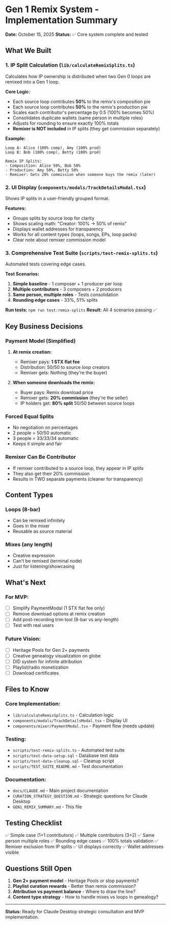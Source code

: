 # Gen 1 Remix System - Implementation Summary

**Date:** October 15, 2025
**Status:** ✅ Core system complete and tested

## What We Built

### 1. IP Split Calculation (`lib/calculateRemixSplits.ts`)
Calculates how IP ownership is distributed when two Gen 0 loops are remixed into a Gen 1 loop.

**Core Logic:**
- Each source loop contributes **50%** to the remix's composition pie
- Each source loop contributes **50%** to the remix's production pie
- Scales each contributor's percentage by 0.5 (100% becomes 50%)
- Consolidates duplicate wallets (same person in multiple roles)
- Adjusts for rounding to ensure exactly 100% totals
- **Remixer is NOT included** in IP splits (they get commission separately)

**Example:**
```
Loop A: Alice (100% comp), Amy (100% prod)
Loop B: Bob (100% comp), Betty (100% prod)

Remix IP Splits:
- Composition: Alice 50%, Bob 50%
- Production: Amy 50%, Betty 50%
- Remixer: Gets 20% commission when someone buys the remix (later)
```

### 2. UI Display (`components/modals/TrackDetailsModal.tsx`)
Shows IP splits in a user-friendly grouped format.

**Features:**
- Groups splits by source loop for clarity
- Shows scaling math: "Creator: 100% → 50% of remix"
- Displays wallet addresses for transparency
- Works for all content types (loops, songs, EPs, loop packs)
- Clear note about remixer commission model

### 3. Comprehensive Test Suite (`scripts/test-remix-splits.ts`)
Automated tests covering edge cases.

**Test Scenarios:**
1. **Simple baseline** - 1 composer + 1 producer per loop
2. **Multiple contributors** - 3 composers + 2 producers
3. **Same person, multiple roles** - Tests consolidation
4. **Rounding edge cases** - 33%, 51% splits

**Run tests:** `npm run test:remix-splits`
**Result:** All 4 scenarios passing ✅

## Key Business Decisions

### Payment Model (Simplified)
1. **At remix creation:**
   - Remixer pays: **1 STX flat fee**
   - Distribution: 50/50 to source loop creators
   - Remixer gets: Nothing (they're the buyer)

2. **When someone downloads the remix:**
   - Buyer pays: Remix download price
   - Remixer gets: **20% commission** (they're the seller)
   - IP holders get: **80% split** 50/50 between source loops

### Forced Equal Splits
- No negotiation on percentages
- 2 people = 50/50 automatic
- 3 people = 33/33/34 automatic
- Keeps it simple and fair

### Remixer Can Be Contributor
- If remixer contributed to a source loop, they appear in IP splits
- They also get their 20% commission
- Results in TWO separate payments (cleaner for transparency)

## Content Types

### Loops (8-bar)
- Can be remixed infinitely
- Goes in the mixer
- Reusable as source material

### Mixes (any length)
- Creative expression
- Can't be remixed (terminal node)
- Just for listening/showcasing

## What's Next

### For MVP:
- [ ] Simplify PaymentModal (1 STX flat fee only)
- [ ] Remove download options at remix creation
- [ ] Add post-recording trim tool (8-bar vs any-length)
- [ ] Test with real users

### Future Vision:
- [ ] Heritage Pools for Gen 2+ payments
- [ ] Creative genealogy visualization on globe
- [ ] DID system for infinite attribution
- [ ] Playlist/radio monetization
- [ ] Download certificates

## Files to Know

### Core Implementation:
- `lib/calculateRemixSplits.ts` - Calculation logic
- `components/modals/TrackDetailsModal.tsx` - Display UI
- `components/mixer/PaymentModal.tsx` - Payment flow (needs update)

### Testing:
- `scripts/test-remix-splits.ts` - Automated test suite
- `scripts/test-data-setup.sql` - Database test data
- `scripts/test-data-cleanup.sql` - Cleanup script
- `scripts/TEST_SUITE_README.md` - Test documentation

### Documentation:
- `docs/CLAUDE.md` - Main project documentation
- `CURATION_STRATEGY_QUESTION.md` - Strategic questions for Claude Desktop
- `GEN1_REMIX_SUMMARY.md` - This file

## Testing Checklist

✅ Simple case (1+1 contributors)
✅ Multiple contributors (3+2)
✅ Same person multiple roles
✅ Rounding edge cases
✅ 100% totals validation
✅ Remixer exclusion from IP splits
✅ UI displays correctly
✅ Wallet addresses visible

## Questions Still Open

1. **Gen 2+ payment model** - Heritage Pools or stop payments?
2. **Playlist curation rewards** - Better than remix commission?
3. **Attribution vs payment balance** - Where to draw the line?
4. **Content type strategy** - How to handle mixes vs loops in genealogy?

---

**Status:** Ready for Claude Desktop strategic consultation and MVP implementation.
